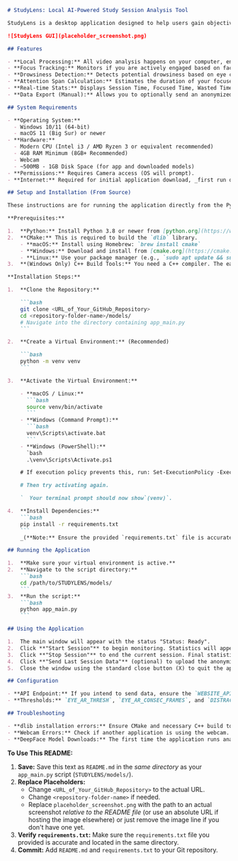 ````markdown
# StudyLens: Local AI-Powered Study Session Analysis Tool

StudyLens is a desktop application designed to help users gain objective insights into their study habits by analyzing focus, drowsiness, and attention patterns using local AI processing.

![StudyLens GUI](placeholder_screenshot.png)

## Features

- **Local Processing:** All video analysis happens on your computer, ensuring privacy. No video is ever uploaded.
- **Focus Tracking:** Monitors if you are actively engaged based on face presence and neutral emotion (using dlib & DeepFace).
- **Drowsiness Detection:** Detects potential drowsiness based on eye closure duration (using dlib & Eye Aspect Ratio).
- **Attention Span Calculation:** Estimates the duration of your focused periods, tracking the last span, maximum span, and average span per session.
- **Real-time Stats:** Displays Session Time, Focused Time, Wasted Time, Drowsy Time, and Attention Span metrics in the application window during a session.
- **Data Export (Manual):** Allows you to optionally send an anonymized statistical summary of your completed session to a web backend for further analysis and tracking.

## System Requirements

- **Operating System:**
  - Windows 10/11 (64-bit)
  - macOS 11 (Big Sur) or newer
- **Hardware:**
  - Modern CPU (Intel i3 / AMD Ryzen 3 or equivalent recommended)
  - 4GB RAM Minimum (8GB+ Recommended)
  - Webcam
  - ~500MB - 1GB Disk Space (for app and downloaded models)
- **Permissions:** Requires Camera access (OS will prompt).
- **Internet:** Required for initial application download, _first run only_ (to download AI models if not fully bundled), and optional data sending.

## Setup and Installation (From Source)

These instructions are for running the application directly from the Python source code. If you are using a pre-packaged version (`.app` or `.exe`), simply run that file.

**Prerequisites:**

1.  **Python:** Install Python 3.8 or newer from [python.org](https://www.python.org/). Make sure `pip` is included and added to your system's PATH.
2.  **CMake:** This is required to build the `dlib` library.
    - **macOS:** Install using Homebrew: `brew install cmake`
    - **Windows:** Download and install from [cmake.org](https://cmake.org/download/). Ensure it's added to your system's PATH during installation.
    - **Linux:** Use your package manager (e.g., `sudo apt update && sudo apt install cmake`).
3.  **(Windows Only) C++ Build Tools:** You need a C++ compiler. The easiest way is often to install the "Build Tools for Visual Studio" ([link](https://visualstudio.microsoft.com/visual-cpp-build-tools/)), making sure to select the "C++ build tools" workload during installation.

**Installation Steps:**

1.  **Clone the Repository:**

    ```bash
    git clone <URL_of_Your_GitHub_Repository>
    cd <repository-folder-name>/models/
    # Navigate into the directory containing app_main.py
    ```

2.  **Create a Virtual Environment:** (Recommended)

    ```bash
    python -m venv venv
    ```

3.  **Activate the Virtual Environment:**

    - **macOS / Linux:**
      ```bash
      source venv/bin/activate
      ```
    - **Windows (Command Prompt):**
      ```bash
      venv\Scripts\activate.bat
      ```
    - **Windows (PowerShell):**
      `bash
      .\venv\Scripts\Activate.ps1

    # If execution policy prevents this, run: Set-ExecutionPolicy -ExecutionPolicy RemoteSigned -Scope Process

    # Then try activating again.

    `  Your terminal prompt should now show`(venv)`.

4.  **Install Dependencies:**
    ```bash
    pip install -r requirements.txt
    ```
    _(**Note:** Ensure the provided `requirements.txt` file is accurate and present in the directory. The `dlib` installation might take several minutes as it compiles.)_

## Running the Application

1.  **Make sure your virtual environment is active.**
2.  **Navigate to the script directory:**
    ```bash
    cd /path/to/STUDYLENS/models/
    ```
3.  **Run the script:**
    ```bash
    python app_main.py
    ```

## Using the Application

1.  The main window will appear with the status "Status: Ready".
2.  Click **"Start Session"** to begin monitoring. Statistics will appear and update.
3.  Click **"Stop Session"** to end the current session. Final statistics (including Average Span) will be displayed, and the "Send Last Session Data" button will become active.
4.  Click **"Send Last Session Data"** (optional) to upload the anonymized session summary to the configured web server. A popup will indicate success or failure.
5.  Close the window using the standard close button (X) to quit the application.

## Configuration

- **API Endpoint:** If you intend to send data, ensure the `WEBSITE_API_URL` variable near the top of `app_main.py` is set to the correct backend URL.
- **Thresholds:** `EYE_AR_THRESH`, `EYE_AR_CONSEC_FRAMES`, and `DISTRACTION_CONSEC_FRAMES` can be adjusted in the configuration section of `app_main.py` to fine-tune detection sensitivity.

## Troubleshooting

- **dlib installation errors:** Ensure CMake and necessary C++ build tools (especially on Windows) are correctly installed _before_ running `pip install -r requirements.txt`.
- **Webcam Errors:** Check if another application is using the webcam. Ensure the application has necessary camera permissions from the operating system. Verify the correct camera is being selected (usually index `0` in `cv2.VideoCapture(0)`).
- **DeepFace Model Downloads:** The first time the application runs analysis (after clicking Start), it might pause while downloading required AI models from the internet. Ensure you have an active internet connection for this initial setup. These models are stored in `~/.deepface/weights`.
````

**To Use This README:**

1.  **Save:** Save this text as `README.md` in the _same directory_ as your `app_main.py` script (`STUDYLENS/models/`).
2.  **Replace Placeholders:**
    - Change `<URL_of_Your_GitHub_Repository>` to the actual URL.
    - Change `<repository-folder-name>` if needed.
    - Replace `placeholder_screenshot.png` with the path to an actual screenshot _relative to the README file_ (or use an absolute URL if hosting the image elsewhere) or just remove the image line if you don't have one yet.
3.  **Verify `requirements.txt`:** Make sure the `requirements.txt` file you provided is accurate and located in the same directory.
4.  **Commit:** Add `README.md` and `requirements.txt` to your Git repository.

